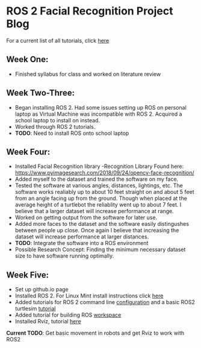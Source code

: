 # ROS 2 Facial Recognition Project Blog
For a current list of all tutorials, click [here](TutorialList.md)
## Week One:
- Finished syllabus for class and worked on literature review

## Week Two-Three:
- Began installing ROS 2. Had some issues setting up ROS on personal laptop as Virtual Machine was incompatible with ROS 2. Acquired a school laptop to install on instead. 
- Worked through ROS 2 tutorials. 
- **TODO**: Need to install ROS onto school laptop

## Week Four:
- Installed Facial Recognition library -Recognition Library Found here: https://www.pyimagesearch.com/2018/09/24/opencv-face-recognition/
- Added myself to the dataset and trained the software on my face.
- Tested the software at various angles, distances, lightings, etc. The software works realiably up to about 10 feet straight on and about 5 feet from an angle facing up from the ground. Though when placed at the average height of a turtlebot the reliablity went up to about 7 feet. I believe that a larger dataset will increase performance at range.
- Worked on getting output from the software for later use.
- Added more faces to the dataset and the software easily distingushes between people up close. Once again I believe that increasing the dataset will increase performance at larger distances.
- **TODO**: Integrate the software into a ROS environment
- Possible Research Concept: Finding the minimum necessary dataset size to have software running optimally.

## Week Five:
- Set up github.io page
- Installed ROS 2. For Linux Mint install instructions click [here](ROSinstall.md)
- Added tutorials for ROS 2 command line [configuration](ROSConfigure.md) and a basic ROS2 turtlesim [tutorial](ROSTurtlesimTutorial.md)
- Added tutorial for building ROS [workspace](ROSWorkspace.md)
- Installed Rviz, tutorial [here]()

**Current TODO**: Get basic movement in robots and get Rviz to work with ROS2
